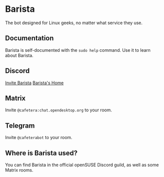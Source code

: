 # Barista
The bot designed for Linux geeks, no matter what service they use.

## Documentation

Barista is self-documented with the `sudo help` command. Use it to learn about
Barista.

## Discord

[Invite Barista](https://discordapp.com/oauth2/authorize?client_id=657389259149541386&scope=bot&permissions=288768)
[Barista's Home](https://discord.gg/9a9pkkq)

## Matrix

Invite `@cafetera:chat.opendesktop.org` to your room.

## Telegram

Invite `@cafeterabot` to your room.

## Where is Barista used?

You can find Barista in the official openSUSE Discord guild, as well as some Matrix
rooms.